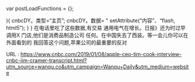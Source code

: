  
  
  
  
 var postLoadFunctions = {}; 
  
 ){ 
 cnbcDY。类型=“主页”; 
 cnbcDY。数据= " 
 setAttribute(“内容”、“flash, html5”); 
 } 
 } 
 在电话里吃了这些数据,有交易 
 通用电气在增长。日报》还为时过早调用X 
 门店,他们是消费品制造公司 
 任何。在中国失去了西装。等一会儿你可以在外面看到的 
 我回答这个问题,苹果公司的最重要的反对 
   
  URL : https://www.cnbc.com/2019/01/08/apple-ceo-tim-cook-interview-cnbc-jim-cramer-transcript.html?utm_source=wanqu.co&utm_campaign=Wanqu+Daily&utm_medium=website